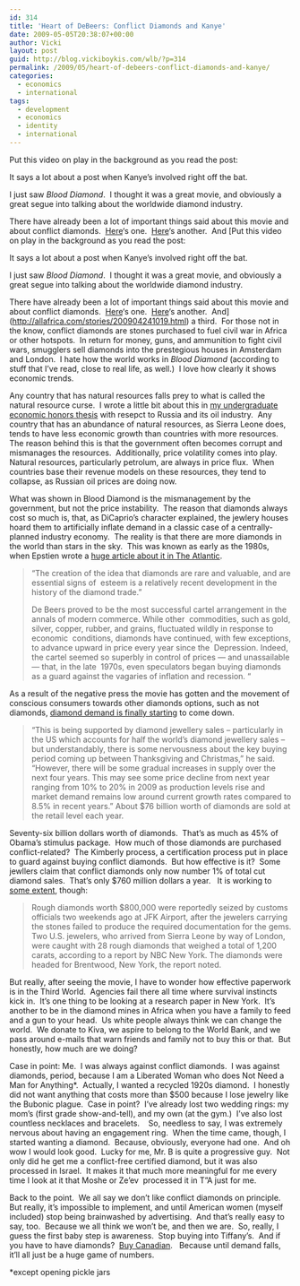 ```yaml
---
id: 314
title: 'Heart of DeBeers: Conflict Diamonds and Kanye'
date: 2009-05-05T20:38:07+00:00
author: Vicki
layout: post
guid: http://blog.vickiboykis.com/wlb/?p=314
permalink: /2009/05/heart-of-debeers-conflict-diamonds-and-kanye/
categories:
  - economics
  - international
tags:
  - development
  - economics
  - identity
  - international
---
```

Put this video on play in the background as you read the post:



It says a lot about a post when Kanye&#8217;s involved right off the bat.

I just saw _Blood Diamond_.  I thought it was a great movie, and obviously a great segue into talking about the worldwide diamond industry.

There have already been a lot of important things said about this movie and about conflict diamonds.  [Here](http://www.un.org/peace/africa/Diamond.html)&#8216;s one.  [Here](http://www.nj.com/insidejersey/index.ssf/2009/04/cut_color_carat_and_a_clear_co.html)&#8216;s another.  And [Put this video on play in the background as you read the post:



It says a lot about a post when Kanye&#8217;s involved right off the bat.

I just saw _Blood Diamond_.  I thought it was a great movie, and obviously a great segue into talking about the worldwide diamond industry.

There have already been a lot of important things said about this movie and about conflict diamonds.  [Here](http://www.un.org/peace/africa/Diamond.html)&#8216;s one.  [Here](http://www.nj.com/insidejersey/index.ssf/2009/04/cut_color_carat_and_a_clear_co.html)&#8216;s another.  And](http://allafrica.com/stories/200904241019.html) a third.  For those not in the know, conflict diamonds are stones purchased to fuel civil war in Africa or other hotspots.  In return for money, guns, and ammunition to fight civil wars, smugglers sell diamonds into the prestegious houses in Amsterdam and London.  I hate how the world works in _Blood Diamond_ (according to stuff that I&#8217;ve read, close to real life, as well.)  I love how clearly it shows economic trends.

Any country that has natural resources falls prey to what is called the natural resource curse.  I wrote a little bit about this in [my undergraduate economic honors thesis](vkorchagin.googlepages.com/KORCHAGINFINAL.pdf) with resepct to Russia and its oil industry.  Any country that has an abundance of natural resources, as Sierra Leone does, tends to have less economic growth than countries with more resources.  The reason behind this is that the government often becomes corrupt and mismanages the resources.  Additionally, price volatility comes into play.  Natural resources, particularly petrolum, are always in price flux.  When countries base their revenue models on these resources, they tend to collapse, as Russian oil prices are doing now.

What was shown in Blood Diamond is the mismanagement by the government, but not the price instability.  The reason that diamonds always cost so much is, that, as DiCaprio&#8217;s character explained, the jewlery houses hoard them to artificially inflate demand in a classic case of a centrally-planned industry economy.  The reality is that there are more diamonds in the world than stars in the sky.  This was known as early as the 1980s, when Epstien wrote a [huge article about it in The Atlantic](http://www.notbeaten.com/downloads/docs/Have_You_Ever_Tried_To_Sell_A_Diamond.pdf).

> &#8220;The creation of the idea that diamonds are rare and valuable, and are essential signs of  esteem is a relatively recent development in the history of the diamond trade.&#8221;
> 
> De Beers proved to be the most successful cartel arrangement in the annals of modern commerce. While other  commodities, such as gold, silver, copper, rubber, and grains, fluctuated wildly in response to economic  conditions, diamonds have continued, with few exceptions, to advance upward in price every year since the  Depression. Indeed, the cartel seemed so superbly in control of prices &#8212; and unassailable &#8212; that, in the late  1970s, even speculators began buying diamonds as a guard against the vagaries of inflation and recession. &#8220;

<p style="text-align: left;">
  As a result of the negative press the movie has gotten and the movement of conscious consumers towards other diamonds options, such as not diamonds, <a href="http://www.im-mining.com/2008/10/12/diamond-supply-pressures-globally-offset-by-firming-prices-for-now/">diamond demand is finally starting</a> to come down.
</p>

> <p style="text-align: left;">
>   “This is being supported by diamond jewellery sales &#8211; particularly in the US which accounts for half the world’s diamond jewellery sales &#8211; but understandably, there is some nervousness about the key buying period coming up between Thanksgiving and Christmas,” he said. “However, there will be some gradual increases in supply over the next four years. This may see some price decline from next year ranging from 10% to 20% in 2009 as production levels rise and market demand remains low around current growth rates compared to 8.5% in recent years.” About $76 billion worth of diamonds are sold at the retail level each year.
> </p>

<p style="text-align: left;">
  Seventy-six billion dollars worth of diamonds.  That&#8217;s as much as 45% of Obama&#8217;s stimulus package.  How much of those diamonds are purchased conflict-related?  The Kimberly process, a certification process put in place to guard against buying conflict diamonds.  But how effective is it?  Some jewllers claim that conflict diamonds only now number 1% of total cut diamond sales.  That&#8217;s only $760 million dollars a year.   It is working to <a href="http://www.diamonds.net/news/NewsItem.aspx?ArticleID=26039">some extent</a>, though:
</p>

> <p style="text-align: left;">
>   <span id="ctl00_ContentPlaceHolderMainContent_lblBody">Rough diamonds worth $800,000 were reportedly seized by customs officials two weekends ago at JFK Airport, after the jewelers carrying the stones failed to produce the required documentation for the gems. Two U.S. jewelers, who arrived from Sierra Leone by way of London, were caught with 28 rough diamonds that weighed a total of 1,200 carats, according to a report by NBC New York. The diamonds were headed for Brentwood, New York, the report noted. </span>
> </p>

<p style="text-align: left;">
  <span>But really, after seeing the movie, I have to wonder how effective paperwork is in the Third World.  Agencies fail there all time where survival instincts kick in.  It&#8217;s one thing to be looking at a research paper in New York.  It&#8217;s another to be in the diamond mines in Africa when you have a family to feed and a gun to your head.  Us white people always think we can change the world.  We donate to Kiva, we aspire to belong to the World Bank, and we pass around e-mails that warn friends and family not to buy this or that.  But honestly, how much are we doing?</span>
</p>

<p style="text-align: left;">
  <span>Case in point: Me.  I was always against conflict diamonds.  I was against diamonds, period, because I am a Liberated Woman who does Not Need a Man for Anything*.  Actually, I wanted a recycled 1920s diamond.  I honestly did not want anything that costs more than $500 because I lose jewelry like the Bubonic plague.  Case in point?  I&#8217;ve already lost two wedding rings: my mom&#8217;s (first grade show-and-tell), and my own (at the gym.)  I&#8217;ve also lost countless necklaces and bracelets.    So, needless to say, I was extremely nervous about having an engagement ring.  When the time came, though, I started wanting a diamond.  Because, obviously, everyone had one.  And oh wow I would look good.  Lucky for me, Mr. B is quite a progressive guy.  Not only did he get me a conflict-free certified diamond, but it was also processed in Israel.  It makes it that much more meaningful for me every time I look at it that Moshe or Ze&#8217;ev  processed it in T&#8221;A just for me. </span>
</p>

<p style="text-align: left;">
  <span>Back to the point.  We all say we don&#8217;t like conflict diamonds on principle.  But really, it&#8217;s impossible to implement, and until American women (myself included) stop being brainwashed by advertising.  And that&#8217;s really easy to say, too.  Because we all think we won&#8217;t be, and then we are.  So, really, I guess the first baby step is awareness.  Stop buying into Tiffany&#8217;s.  And if you have to have diamonds?  <a href="http://www.cbc.ca/news/background/diamonds/">Buy Canadian</a>.   Because until demand falls, it&#8217;ll all just be a huge game of numbers. </span>
</p>

<p style="text-align: left;">
  <span>*except opening pickle jars<br /> </span>
</p>

>